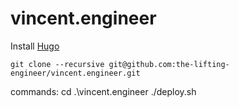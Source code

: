 # vincent.engineer

Install [Hugo](https://gohugo.io/)

`git clone --recursive git@github.com:the-lifting-engineer/vincent.engineer.git`

commands: 
cd .\vincent.engineer
./deploy.sh
